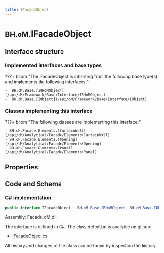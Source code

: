 ```yaml
---
title: IFacadeObject
---
```


# <small>BH.oM.</small>**IFacadeObject**



## Interface structure

### Implemented interfaces and base types

???+ bhom "The IFacadeObject is inheriting from the following base type(s) and implements the following interfaces:"

    -  BH.oM.Base.[IBHoMObject](/api/oM/Framework/Base/Interface/IBHoMObject)
    -  BH.oM.Base.[IObject](/api/oM/Framework/Base/Interface/IObject)


### Classes implementing this interface

???+ bhom "The following classes are implementing this interface:"

    - BH.oM.Facade.Elements.[CurtainWall](/api/oM/Analytical/Facade/Elements/CurtainWall)
    - BH.oM.Facade.Elements.[Opening](/api/oM/Analytical/Facade/Elements/Opening)
    - BH.oM.Facade.Elements.[Panel](/api/oM/Analytical/Facade/Elements/Panel)


## Properties

## Code and Schema

### C# implementation

``` C# title="C#"
public interface IFacadeObject : BH.oM.Base.IBHoMObject, BH.oM.Base.IObject
```

Assembly: Facade_oM.dll

The interface is defined in C#. The class definition is available on github:

- [IFacadeObject.cs](https://github.com/BHoM/BHoM/blob/develop/Facade_oM/IFacadeObject.cs)

All history and changes of the class can be found by inspection the history.
